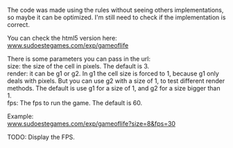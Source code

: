 The code was made using the rules without seeing others implementations, so maybe it can be optimized. I'm still need to check if the implementation is correct.

You can check the html5 version here:  
www.sudoestegames.com/exp/gameoflife

There is some parameters you can pass in the url:  
size: the size of the cell in pixels. The default is 3.  
render: it can be g1 or g2. In g1 the cell size is forced to 1, because g1 only deals with pixels. But you can use g2 with a size of 1, to test different render methods. The default is use g1 for a size of 1, and g2 for a size bigger than 1.  
fps: The fps to run the game. The default is 60.

Example:  
www.sudoestegames.com/exp/gameoflife?size=8&fps=30

TODO: Display the FPS.
